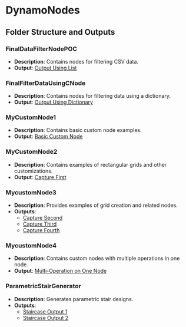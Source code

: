 # DynamoNodes

## Folder Structure and Outputs

### FinalDataFilterNodePOC
- **Description**: Contains nodes for filtering CSV data.
- **Output**: [Output Using List](FinalDataFilterNodePOC/Output%20Using%20list.JPG)

### FinalFilterDataUsingCNode
- **Description**: Contains nodes for filtering data using a dictionary.
- **Output**: [Output Using Dictionary](FinalFilterDataUsingCNode/Output%20using%20dictionary.JPG)

### MyCustomNode1
- **Description**: Contains basic custom node examples.
- **Output**: [Basic Custom Node](MyCustomNode1/basic%20custom%20node.JPG)

### MyCustomNode2
- **Description**: Contains examples of rectangular grids and other customizations.
- **Output**: [Capture First](MyCustomNode2/Capturefirst.JPG)

### MycustomNode3
- **Description**: Provides examples of grid creation and related nodes.
- **Outputs**:  
  - [Capture Second](MycustomNode3/CaptureSecon.JPG)  
  - [Capture Third](MycustomNode3/Capturethird.JPG)  
  - [Capture Fourth](MycustomNode3/Capturefoursth.JPG)

### MycustomNode4
- **Description**: Contains custom nodes with multiple operations in one node.
- **Output**: [Multi-Operation on One Node](MycustomNode4/Mutiopration%20on%20one%20node.jpg)

### ParametricStairGenerator
- **Description**: Generates parametric stair designs.
- **Outputs**:  
  - [Staircase Output 1](ParametricStairGenerator/staircase%20output.JPG)  
  - [Staircase Output 2](ParametricStairGenerator/staircase%20output%202.JPG)

